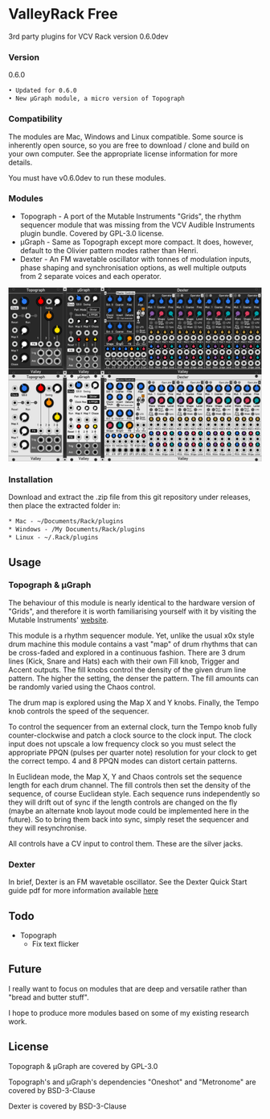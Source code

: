 # ValleyRack Free

3rd party plugins for VCV Rack version 0.6.0dev

### Version

0.6.0

    • Updated for 0.6.0
    • New µGraph module, a micro version of Topograph

### Compatibility

The modules are Mac, Windows and Linux compatible. Some source is inherently open source, so you are free to download / clone and build on your own computer. See the appropriate license information for more details.

You must have v0.6.0dev to run these modules.

### Modules

* Topograph - A port of the Mutable Instruments "Grids", the rhythm sequencer module that was missing from the VCV Audible Instruments plugin bundle. Covered by GPL-3.0 license.
* µGraph - Same as Topograph except more compact. It does, however, default to the Olivier pattern modes rather than Henri.
* Dexter - An FM wavetable oscillator with tonnes of modulation inputs, phase shaping and synchronisation options, as well multiple outputs from 2 separate voices and each operator.

![Valley](./ValleyImg.png)


### Installation

Download and extract the .zip file from this git repository under releases, then place the extracted folder in:

    * Mac - ~/Documents/Rack/plugins
    * Windows - /My Documents/Rack/plugins
    * Linux - ~/.Rack/plugins

## Usage

### Topograph & µGraph

The behaviour of this module is nearly identical to the hardware version of "Grids", and therefore it is worth familiarising yourself with it by visiting the Mutable Instruments' [website](https://mutable-instruments.net/modules/grids/).

This module is a rhythm sequencer module. Yet, unlike the usual x0x style drum machine this module contains a vast "map" of drum rhythms that can be cross-faded and explored in a continuous fashion. There are 3 drum lines (Kick, Snare and Hats) each with their own Fill knob, Trigger and Accent outputs. The fill knobs control the density of the given drum line pattern. The higher the setting, the denser the pattern. The fill amounts can be randomly varied using the Chaos control.

The drum map is explored using the Map X and Y knobs. Finally, the Tempo knob controls the speed of the sequencer.

To control the sequencer from an external clock, turn the Tempo knob fully counter-clockwise and patch a clock source to the clock input. The clock input does not upscale a low frequency clock so you must select the appropriate PPQN (pulses per quarter note) resolution for your clock to get the correct tempo. 4 and 8 PPQN modes can distort certain patterns.

In Euclidean mode, the Map X, Y and Chaos controls set the sequence length for each drum channel. The fill controls then set the density of the sequence, of course Euclidean style. Each sequence runs independently so they will drift out of sync if the length controls are changed on the fly (maybe an alternate knob layout mode could be implemented here in the future). So to bring them back into sync, simply reset the sequencer and they will resynchronise.

All controls have a CV input to control them. These are the silver jacks.

### Dexter

In brief, Dexter is an FM wavetable oscillator. See the Dexter Quick Start guide pdf for more information available [here](https://github.com/ValleyAudio/ValleyRackFree/releases/download/0.6.0/DexterQuickStart.pdf)

## Todo
* Topograph
    * Fix text flicker

## Future

I really want to focus on modules that are deep and versatile rather than "bread and butter stuff".

I hope to produce more modules based on some of my existing research work.

## License

Topograph & µGraph are covered by GPL-3.0

Topograph's and µGraph's dependencies "Oneshot" and "Metronome" are covered by BSD-3-Clause

Dexter is covered by BSD-3-Clause

